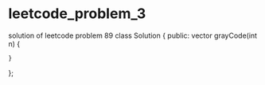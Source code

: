 # leetcode_problem_3
solution of leetcode problem 89
class Solution {
public:
    vector<int> grayCode(int n) {
        
    }
};
